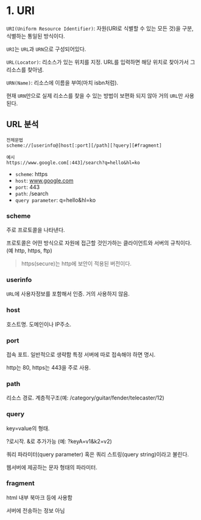 # 1. URI

`URI(Uniform Resource Identifier)`: 자원(URI로 식별할 수 있는 모든 것)을 구분, 식별하는 통일된 방식이다.

`URI`는 `URL`과 `URN`으로 구성되어있다.

`URL(Locator)`: 리소스가 있는 위치를 지정. URL를 입력하면 해당 위치로 찾아가서 그 리소스를 찾아냄.

`URN(Name)`: 리소스에 이름을 부여(마치 isbn처럼).

현재 `URN`만으로 실제 리소스를 찾을 수 있는 방법이 보편화 되지 않아 거의 `URL`만 사용된다.

## URL 분석

```
전체문법
scheme://[userinfo@]host[:port][/path][?query][#fragment]

예시
https://www.google.com[:443]/search?q=hello&hl=ko
```

- `scheme`: https
- `host`: www.google.com
- `port`: 443
- `path`: /search
- `query parameter`: q=hello&hl=ko

### scheme

주로 프로토콜을 나타낸다.

프로토콜은 어떤 방식으로 자원에 접근할 것인가하는 클라이언트와 서버의 규칙이다. (예 http, https, ftp)

> https(secure)는 http에 보안이 적용된 버전이다.

### userinfo

`URL`에 사용자정보를 포함해서 인증. 거의 사용하지 않음.

### host

호스트명. 도메인이나 IP주소.

### port

접속 포트. 일반적으로 생략함 특정 서버에 따로 접속해야 하면 명시.

http는 80, https는 443을 주로 사용.

### path

리소스 경로. 계층적구조(예: /category/guitar/fender/telecaster/12)

### query

key=value의 형태.

?로시작. &로 추가가능 (예: ?keyA=v1&k2=v2)

쿼리 파라미터(query parameter) 혹은 쿼리 스트링(query string)이라고 불린다.

웹서버에 제공하는 문자 형태의 파라미터.

### fragment

html 내부 북마크 등에 사용함

서버에 전송하는 정보 아님
